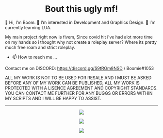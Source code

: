 <h1 align="center">Bout this ugly mf!</h1>
<p align="center">

👋 Hi, I’m Boom.
 👀 I’m interested in Development and Graphics Design.
 🌱 I’m currently learning LUA.

My main project right now is fivem, Since covid hit i've had alot more time on my hands so i thought why not create a roleplay server? Where its pretty much free roam and strict roleplay.

- 📫 How to reach me ...

Contact me on DISCORD: https://discord.gg/S9tRGm8NSD / Boomie#1053

ALL MY WORK IS NOT TO BE USED FOR RESALE AND I MUST BE ASKED BEFORE ANY OF MY WORK CAN BE PUBLISHED, ALL MY WORK IS PROTECTED WITH A LISENCE AGREEMENT AND COPYRIGHT STANDARDS.
YOU CAN CONTACT ME FURTHER FOR ANY BUGGS OR ERRORS WITHIN MY SCRIPTS AND I WILL BE HAPPY TO ASSIST.</p>
    <hr>
<p align="center">
  <a href="https://github.com/Boom1053">
    <img src="https://github-readme-stats.vercel.app/api?username=Boom1053&count_private=true&include_all_commits=true&show_icons=true&theme=omni&custom_title=Boomies's Stats"/>
    <p align="center">
      <img src="https://github-readme-stats.vercel.app/api/top-langs/?username=Boom1053">
       <p align="center">
        <img src="https://komarev.com/ghpvc/?username=Boom1053&style=flat-square"/>
      </p>
    </p>
  </a>
</p>

<!---
THIS IS A READ ME FILED AND IS ALSO ACTING AS A COPYRIGHT ACT OF 2022 USCR Laws
--->
